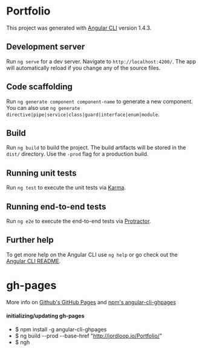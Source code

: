 # Portfolio

This project was generated with [Angular CLI](https://github.com/angular/angular-cli) version 1.4.3.

## Development server

Run `ng serve` for a dev server. Navigate to `http://localhost:4200/`. The app will automatically reload if you change any of the source files.

## Code scaffolding

Run `ng generate component component-name` to generate a new component. You can also use `ng generate directive|pipe|service|class|guard|interface|enum|module`.

## Build

Run `ng build` to build the project. The build artifacts will be stored in the `dist/` directory. Use the `-prod` flag for a production build.

## Running unit tests

Run `ng test` to execute the unit tests via [Karma](https://karma-runner.github.io).

## Running end-to-end tests

Run `ng e2e` to execute the end-to-end tests via [Protractor](http://www.protractortest.org/).

## Further help

To get more help on the Angular CLI use `ng help` or go check out the [Angular CLI README](https://github.com/angular/angular-cli/blob/master/README.md).

# gh-pages
More info on [Github's GitHub Pages](https://pages.github.com/ "GitHub Pages") and [npm's angular-cli-ghpages](https://www.npmjs.com/package/angular-cli-ghpages "npm angular-cli-ghpages")

#### initializing/updating gh-pages
* $ npm install -g angular-cli-ghpages
* $ ng build --prod --base-href "http://jordloop.io/Portfolio/"
* $ ngh
<br>